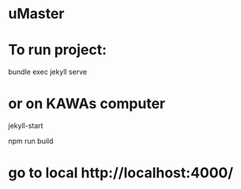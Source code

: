 # uMaster

# To run project:

bundle exec jekyll serve
# or on KAWAs computer
jekyll-start


npm run build

# go to local http://localhost:4000/

